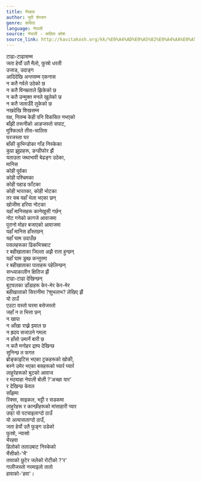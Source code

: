 ```yaml
---
title: भैरहवा
author: भूपी शेरचन
genre: कविता
language: नेपाली
source: नेपाली - कविता कोश
source_link: http://kavitakosh.org/kk/%E0%A4%AD%E0%A5%82%E0%A4%AA%E0%A5%80_%E0%A4%B6%E0%A5%87%E0%A4%B0%E0%A4%9A%E0%A4%A8
---
```


टाढा-टाढासम्म  
जता हेर्यो उतै मैलो, फुस्रो धरती  
उजाड, उदाङ्ग  
आदिदेखि अन्तसम्म एकनास  
न कतै गर्वले उठेको छ  
न कतै विनम्रताले झिकेको छ  
न कतै उन्मुक्त मनले खुलेको छ  
न कतै जलाउँदै लुकेको छ  
नखदेखि शिखसम्म  
वक्ष, नितम्ब केही पनि विकसित नभएको  
बाँझी तरूनीको आङजस्तो सपाट,  
मुश्किलले तीस-चालिस  
घरजस्ता घर  
बाँकी कुभिन्डोका गाँड निस्केका  
कुप्रा झुप्राहरू, डन्डीफोर झैं  
यताउता जथाभावी बेढङ्ग उठेका,  
मानिस  
कोही पूर्वका  
कोही पश्चिमका  
कोही पहाड फाँटका  
कोही भारतका, कोही भोटका  
तर सब यहाँ भेला भएका छन्  
खोजीमा हरिया नोटका  
यहाँ मानिसहरू कानेखुसी गर्छन्  
नोट गनेको कागजे आवाजमा  
पुरानो मोहर बजाएको आवाजमा  
यहाँ मानिस हाँस्तछन्  
यहाँ घाम उदाउँछ  
पसलहरूका ढिकभित्रबाट  
र बहीखाताका जिल्ला अझै राता हुन्छन्  
यहाँ घाम डुब्छ कन्तुरमा  
र बहीखाताका पाताहरू पहेलिन्छन्  
सन्ध्याकालीन क्षितिज झैं  
टाढा-टाढा देखिन्छन्  
बुटवलका डाँडाहरू केर-मेर केर-मेर  
बहीखाताको सिरानीमा ?शुभलाभ? लेखिए झैं  
यो ठाउँ  
एउटा यस्तो घरमा बसेजस्तो  
जहाँ न त भित्ता छन्  
न खापा  
न आँखा राख्ने झ्याल छ  
न ह्रदय सजाउने गमला  
न हाँसो उमार्ने बारी छ  
न कतै मनोहर द्रश्य देखिन्छ  
सुनिन्छ त फगत  
ब्रोङ्काइटिस भएका ट्रकहरूको खोकी,  
बस्ने उमेर भएका बसहरूको घ्यार्र घ्यार्र  
लाहुरेहरूको बुटको आवाज  
र मठ्याहा नेपाली बोली ?'अच्छा यार'  
र देखिन्छ केवल  
साँझमा  
रिक्सा, साइकल, भट्टी र सडकमा  
लाहुरेहरू र कान्छीहरूको मांसाहारी प्यार  
उफ्! यो पट्याइलाग्दो ठाउँ  
यो अत्यासलाग्दो ठाउँ,  
जता हेर्यो उतै फुङ्ग उडेको  
फुस्रो, न्यास्रो  
भैरहवा  
हिलोको तलाउबाट निस्केको  
भैंसीको-'भै'  
तावाको छुटेर जलेको रोटीको ?'र'  
गालीजस्तो नरमाइलो तातो  
हावाको-'हवा'।
